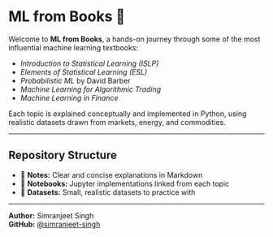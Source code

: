 # ML from Books 📘

Welcome to **ML from Books**, a hands-on journey through some of the most influential machine learning textbooks:

- *Introduction to Statistical Learning (ISLP)*
- *Elements of Statistical Learning (ESL)*
- *Probabilistic ML* by David Barber
- *Machine Learning for Algorithmic Trading*
- *Machine Learning in Finance*

Each topic is explained conceptually and implemented in Python, using realistic datasets drawn from markets, energy, and commodities.

---

## Repository Structure
- 📘 **Notes:** Clear and concise explanations in Markdown
- 🧠 **Notebooks:** Jupyter implementations linked from each topic
- 💾 **Datasets:** Small, realistic datasets to practice with

---

**Author:** Simranjeet Singh  
**GitHub:** [@simranjeet-singh](https://github.com/simranjeetsinghwork)
